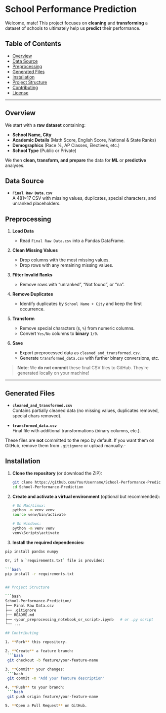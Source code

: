 # School Performance Prediction

Welcome, mate! This project focuses on **cleaning** and **transforming** a dataset of schools to ultimately help us **predict** their performance.

## Table of Contents

- [Overview](#overview)
- [Data Source](#data-source)
- [Preprocessing](#preprocessing)
- [Generated Files](#generated-files)
- [Installation](#installation)
- [Project Structure](#project-structure)
- [Contributing](#contributing)
- [License](#license)

---

## Overview

We start with a **raw dataset** containing:
- **School Name, City**  
- **Academic Details** (Math Score, English Score, National & State Ranks)  
- **Demographics** (Race %, AP Classes, Electives, etc.)  
- **School Type** (Public or Private)  

We then **clean, transform, and prepare** the data for **ML** or **predictive** analyses.

## Data Source

- **`Final Raw Data.csv`**  
  A 481×17 CSV with missing values, duplicates, special characters, and unranked placeholders.

## Preprocessing

1. **Load Data**  
   - Read `Final Raw Data.csv` into a Pandas DataFrame.

2. **Clean Missing Values**  
   - Drop columns with the most missing values.  
   - Drop rows with any remaining missing values.

3. **Filter Invalid Ranks**  
   - Remove rows with “unranked”, “Not found”, or “na”.

4. **Remove Duplicates**  
   - Identify duplicates by `School Name + City` and keep the first occurrence.

5. **Transform**  
   - Remove special characters (`$`, `%`) from numeric columns.  
   - Convert `Yes/No` columns to **binary** `1/0`.

6. **Save**  
   - Export preprocessed data as `cleaned_and_transformed.csv`.  
   - Generate `transformed_data.csv` with further binary conversions, etc.

> **Note**: We **do not commit** these final CSV files to GitHub. They’re generated locally on your machine!

---

## Generated Files

- **`cleaned_and_transformed.csv`**  
  Contains partially cleaned data (no missing values, duplicates removed, special chars removed).

- **`transformed_data.csv`**  
  Final file with additional transformations (binary columns, etc.).

These files are **not** committed to the repo by default. If you want them on GitHub, remove them from `.gitignore` or upload manually.-

## Installation

1. **Clone the repository** (or download the ZIP):

   ```bash
   git clone https://github.com/YourUsername/School-Performance-Prediction.git
   cd School-Performance-Prediction

2. **Create and activate a virtual environment** (optional but recommended):

   ```bash
   # On Mac/Linux:
   python -m venv venv
   source venv/bin/activate

   # On Windows:
   python -m venv venv
   venv\Scripts\activate

3. **Install the required dependencies:**

  ```bash
  pip install pandas numpy

Or, if a `requirements.txt` file is provided:

```bash
pip install -r requirements.txt


## Project Structure

```bash
School-Performance-Prediction/
├── Final Raw Data.csv
├── .gitignore
├── README.md
├── <your_preprocessing_notebook_or_script>.ipynb   # or .py script
└── ...

## Contributing

1. **Fork** this repository.

2. **Create** a feature branch:
   ```bash
   git checkout -b feature/your-feature-name

3. **Commit** your changes:
   ```bash
   git commit -m "Add your feature description"

4. **Push** to your branch:
   ```bash
   git push origin feature/your-feature-name

5. **Open a Pull Request** on GitHub.




